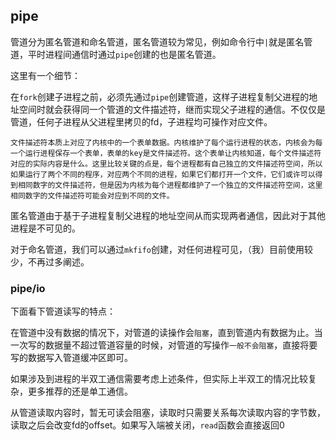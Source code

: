 ## pipe

管道分为匿名管道和命名管道，匿名管道较为常见，例如命令行中`|`就是匿名管道，平时进程间通信时通过`pipe`创建的也是匿名管道。

这里有一个细节：

在`fork`创建子进程之前，必须先通过`pipe`创建管道，这样子进程复制父进程的地址空间时就会获得同一个管道的文件描述符，继而实现父子进程的通信。不仅仅是管道，任何子进程从父进程里拷贝的fd，子进程均可操作对应文件。

```
文件描述符本质上对应了内核中的一个表单数据。内核维护了每个运行进程的状态，内核会为每一个运行进程保存一个表单，表单的key是文件描述符。这个表单让内核知道，每个文件描述符对应的实际内容是什么。这里比较关键的点是，每个进程都有自己独立的文件描述符空间，所以如果运行了两个不同的程序，对应两个不同的进程，如果它们都打开一个文件，它们或许可以得到相同数字的文件描述符，但是因为内核为每个进程都维护了一个独立的文件描述符空间，这里相同数字的文件描述符可能会对应到不同的文件。
```

匿名管道由于基于子进程复制父进程的地址空间从而实现两者通信，因此对于其他进程是不可见的。

对于命名管道，我们可以通过`mkfifo`创建，对任何进程可见，（我）目前使用较少，不再过多阐述。

### pipe/io

下面看下管道读写的特点：

在管道中没有数据的情况下，对管道的读操作会`阻塞`，直到管道内有数据为止。当一次写的数据量不超过管道容量的时候，对管道的写操作`一般不会阻塞`，直接将要写的数据写入管道缓冲区即可。

如果涉及到进程的半双工通信需要考虑上述条件，但实际上半双工的情况比较复杂，更多推荐的还是单工通信。

从管道读取内容时，暂无可读会阻塞，读取时只需要关系每次读取内容的字节数，读取之后会改变fd的offset。如果写入端被关闭，`read`函数会直接返回0